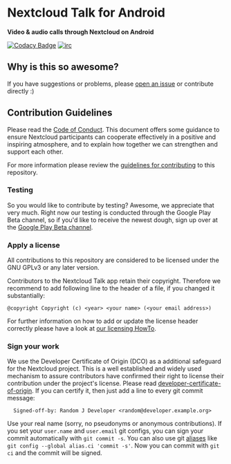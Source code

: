 # Nextcloud Talk for Android

**Video & audio calls through Nextcloud on Android**

[![Codacy Badge](https://api.codacy.com/project/badge/Grade/21a6fb22279e401baba31fb296b6f20e)](https://www.codacy.com/app/Nextcloud/talk-android?utm_source=github.com&amp;utm_medium=referral&amp;utm_content=nextcloud/talk-android&amp;utm_campaign=Badge_Grade) [![irc](https://img.shields.io/badge/IRC-%23nextcloud--mobile%20on%20freenode-blue.svg)](https://webchat.freenode.net/?channels=nextcloud-mobile)

## Why is this so awesome?

If you have suggestions or problems, please [open an issue](https://github.com/nextcloud/talk-android/issues) or contribute directly :)

## Contribution Guidelines

Please read the [Code of Conduct](https://nextcloud.com/community/code-of-conduct/). This document offers some guidance to ensure Nextcloud participants can cooperate effectively in a positive and inspiring atmosphere, and to explain how together we can strengthen and support each other.

For more information please review the [guidelines for contributing](https://github.com/nextcloud/talk-android/blob/master/CONTRIBUTING.md) to this repository.

### Testing

So you would like to contribute by testing? Awesome, we appreciate that very much. Right now our testing
is conducted through the Google Play Beta channel, so if you'd like to receive the newest dough, sign
up over at the [Google Play Beta channel](https://play.google.com/apps/testing/com.nextcloud.talk2).

### Apply a license

All contributions to this repository are considered to be licensed under
the GNU GPLv3 or any later version.

Contributors to the Nextcloud Talk app retain their copyright. Therefore we recommend
to add following line to the header of a file, if you changed it substantially:

```
@copyright Copyright (c) <year> <your name> (<your email address>)
```

For further information on how to add or update the license header correctly please have a look at [our licensing HowTo][applyalicense].

### Sign your work

We use the Developer Certificate of Origin (DCO) as a additional safeguard
for the Nextcloud project. This is a well established and widely used
mechanism to assure contributors have confirmed their right to license
their contribution under the project's license.
Please read [developer-certificate-of-origin][dcofile].
If you can certify it, then just add a line to every git commit message:

````
  Signed-off-by: Random J Developer <random@developer.example.org>
````

Use your real name (sorry, no pseudonyms or anonymous contributions).
If you set your `user.name` and `user.email` git configs, you can sign your
commit automatically with `git commit -s`. You can also use git [aliases](https://git-scm.com/book/tr/v2/Git-Basics-Git-Aliases)
like `git config --global alias.ci 'commit -s'`. Now you can commit with
`git ci` and the commit will be signed.

[dcofile]: https://github.com/nextcloud/talk-android/blob/master/contribute/developer-certificate-of-origin
[applyalicense]: https://github.com/nextcloud/talk-android/blob/master/contribute/HowToApplyALicense.md
